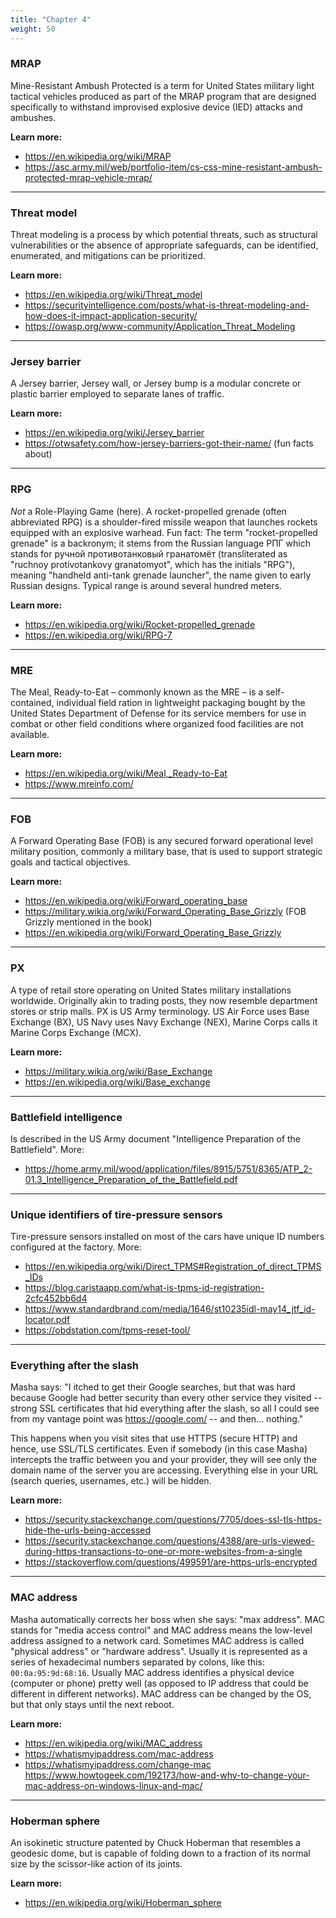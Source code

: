 ```yaml
---
title: "Chapter 4"
weight: 50
---
```


### MRAP

Mine-Resistant Ambush Protected is a term for United States military light
tactical vehicles produced as part of the MRAP program that are designed
specifically to withstand improvised explosive device (IED) attacks and ambushes.

**Learn more:**
* https://en.wikipedia.org/wiki/MRAP
* https://asc.army.mil/web/portfolio-item/cs-css-mine-resistant-ambush-protected-mrap-vehicle-mrap/

---

### Threat model

Threat modeling is a process by which potential threats, such as structural
vulnerabilities or the absence of appropriate safeguards, can be identified,
enumerated, and mitigations can be prioritized.

**Learn more:**
* https://en.wikipedia.org/wiki/Threat_model
* https://securityintelligence.com/posts/what-is-threat-modeling-and-how-does-it-impact-application-security/
* https://owasp.org/www-community/Application_Threat_Modeling

---

### Jersey barrier

A Jersey barrier, Jersey wall, or Jersey bump is a modular concrete or plastic barrier employed to separate lanes of traffic.

**Learn more:**
* https://en.wikipedia.org/wiki/Jersey_barrier
* https://otwsafety.com/how-jersey-barriers-got-their-name/ (fun facts about)

---

### RPG

*Not* a Role-Playing Game (here).
A rocket-propelled grenade (often abbreviated RPG) is a shoulder-fired missile
weapon that launches rockets equipped with an explosive warhead.
Fun fact:
The term "rocket-propelled grenade" is a backronym; it stems from the Russian
language РПГ which stands for ручной противотанковый гранатомёт (transliterated as
"ruchnoy protivotankovy granatomyot", which has the initials "RPG"), meaning
"handheld anti-tank grenade launcher", the name given to early Russian designs.
Typical range is around several hundred meters.

**Learn more:**
* https://en.wikipedia.org/wiki/Rocket-propelled_grenade
* https://en.wikipedia.org/wiki/RPG-7

---

### MRE

The Meal, Ready-to-Eat – commonly known as the MRE – is a self-contained,
individual field ration in lightweight packaging bought by the United States
Department of Defense for its service members for use in combat or other field
conditions where organized food facilities are not available.

**Learn more:**
* https://en.wikipedia.org/wiki/Meal,_Ready-to-Eat
* https://www.mreinfo.com/

---

### FOB

A Forward Operating Base (FOB) is any secured forward operational level military position, commonly a military base, that is used to support strategic goals and tactical objectives.

**Learn more:**
* https://en.wikipedia.org/wiki/Forward_operating_base
* https://military.wikia.org/wiki/Forward_Operating_Base_Grizzly (FOB Grizzly mentioned in the book)
* https://en.wikipedia.org/wiki/Forward_Operating_Base_Grizzly

---

### PX

A type of retail store operating on United States military installations worldwide.
Originally akin to trading posts, they now resemble department stores or strip malls.
PX is US Army terminology. US Air Force uses Base Exchange (BX), US Navy uses
Navy Exchange (NEX), Marine Corps calls it Marine Corps Exchange (MCX).

**Learn more:**
* https://military.wikia.org/wiki/Base_Exchange
* https://en.wikipedia.org/wiki/Base_exchange

---

### Battlefield intelligence

Is described in the US Army document "Intelligence Preparation of the Battlefield". More:
* https://home.army.mil/wood/application/files/8915/5751/8365/ATP_2-01.3_Intelligence_Preparation_of_the_Battlefield.pdf

---

### Unique identifiers of tire-pressure sensors

Tire-pressure sensors installed on most of the cars have unique ID numbers
configured at the factory. More:
* https://en.wikipedia.org/wiki/Direct_TPMS#Registration_of_direct_TPMS_IDs
* https://blog.caristaapp.com/what-is-tpms-id-registration-2cfc452bb6d4
* https://www.standardbrand.com/media/1646/st10235idl-may14_jtf_id-locator.pdf
* https://obdstation.com/tpms-reset-tool/

---

### Everything after the slash

Masha says: "I itched to get their Google searches, but that was hard because
Google had better security than every other service they visited -- strong SSL
certificates that hid everything after the slash,
so all I could see from my vantage point was https://google.com/ -- and then...
nothing."

This happens when you visit sites that use HTTPS (secure HTTP) and hence,
use SSL/TLS certificates.
Even if somebody (in this case Masha) intercepts the traffic between you and
your provider, they will see only the domain name of the server you are accessing.
Everything else in your URL (search queries, usernames, etc.) will be hidden.

**Learn more:**
* https://security.stackexchange.com/questions/7705/does-ssl-tls-https-hide-the-urls-being-accessed
* https://security.stackexchange.com/questions/4388/are-urls-viewed-during-https-transactions-to-one-or-more-websites-from-a-single
* https://stackoverflow.com/questions/499591/are-https-urls-encrypted

---

### MAC address

Masha automatically corrects her boss when she says: "max address".
MAC stands for "media access control" and MAC address means the low-level
address assigned to a network card.
Sometimes MAC address is called "physical address" or "hardware address".
Usually it is represented as a series of hexadecimal numbers separated by
colons, like this: `00:0a:95:9d:68:16`.
Usually MAC address identifies a physical device (computer or phone)
pretty well (as opposed to IP address that could be different in different networks).
MAC address can be changed by the OS, but that only stays until the next reboot.

**Learn more:**
* https://en.wikipedia.org/wiki/MAC_address
* https://whatismyipaddress.com/mac-address
* https://whatismyipaddress.com/change-mac
https://www.howtogeek.com/192173/how-and-why-to-change-your-mac-address-on-windows-linux-and-mac/

---

### Hoberman sphere

An isokinetic structure patented by Chuck Hoberman that resembles a geodesic dome, but is capable of folding down to a fraction of its normal size by the scissor-like action of its joints.

**Learn more:**
* https://en.wikipedia.org/wiki/Hoberman_sphere
